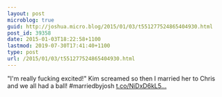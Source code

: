 ```yaml
---
layout: post
microblog: true
guid: http://joshua.micro.blog/2015/01/03/t551277524865404930.html
post_id: 39358
date: 2015-01-03T18:22:58+1100
lastmod: 2019-07-30T17:41:40+1100
type: post
url: /2015/01/03/t551277524865404930.html
---
```

"I'm really fucking excited!" Kim screamed so then I married her to Chris and we all had a ball! #marriedbyjosh [t.co/NiDxD6kL5...](http://t.co/NiDxD6kL5X)
